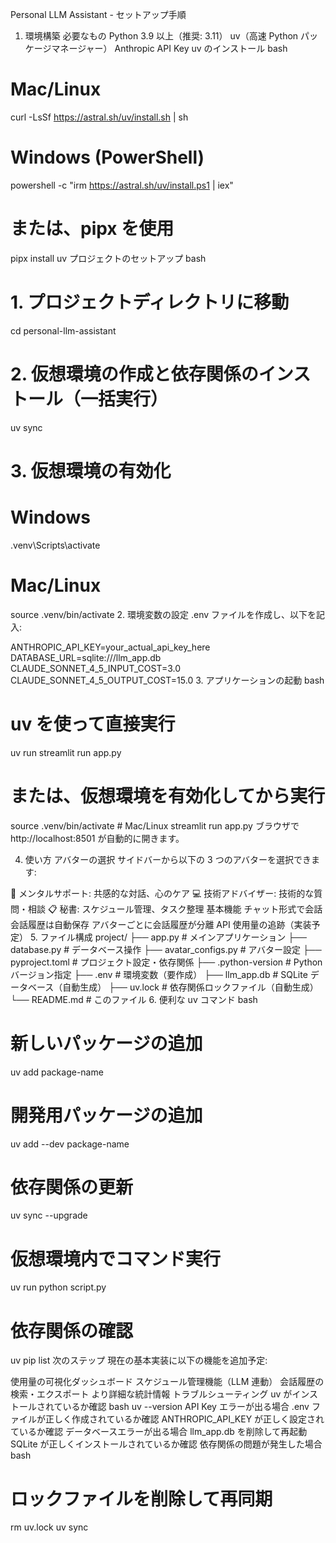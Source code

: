 Personal LLM Assistant - セットアップ手順

1. 環境構築
   必要なもの
   Python 3.9 以上（推奨: 3.11）
   uv（高速 Python パッケージマネージャー）
   Anthropic API Key
   uv のインストール
   bash

# Mac/Linux

curl -LsSf https://astral.sh/uv/install.sh | sh

# Windows (PowerShell)

powershell -c "irm https://astral.sh/uv/install.ps1 | iex"

# または、pipx を使用

pipx install uv
プロジェクトのセットアップ
bash

# 1. プロジェクトディレクトリに移動

cd personal-llm-assistant

# 2. 仮想環境の作成と依存関係のインストール（一括実行）

uv sync

# 3. 仮想環境の有効化

# Windows

.venv\Scripts\activate

# Mac/Linux

source .venv/bin/activate 2. 環境変数の設定
.env ファイルを作成し、以下を記入:

ANTHROPIC_API_KEY=your_actual_api_key_here
DATABASE_URL=sqlite:///llm_app.db
CLAUDE_SONNET_4_5_INPUT_COST=3.0
CLAUDE_SONNET_4_5_OUTPUT_COST=15.0 3. アプリケーションの起動
bash

# uv を使って直接実行

uv run streamlit run app.py

# または、仮想環境を有効化してから実行

source .venv/bin/activate # Mac/Linux
streamlit run app.py
ブラウザで http://localhost:8501 が自動的に開きます。

4. 使い方
   アバターの選択
   サイドバーから以下の 3 つのアバターを選択できます:

🌸 メンタルサポート: 共感的な対話、心のケア
💻 技術アドバイザー: 技術的な質問・相談
📋 秘書: スケジュール管理、タスク整理
基本機能
チャット形式で会話
会話履歴は自動保存
アバターごとに会話履歴が分離
API 使用量の追跡（実装予定） 5. ファイル構成
project/
├── app.py # メインアプリケーション
├── database.py # データベース操作
├── avatar_configs.py # アバター設定
├── pyproject.toml # プロジェクト設定・依存関係
├── .python-version # Python バージョン指定
├── .env # 環境変数（要作成）
├── llm_app.db # SQLite データベース（自動生成）
├── uv.lock # 依存関係ロックファイル（自動生成）
└── README.md # このファイル 6. 便利な uv コマンド
bash

# 新しいパッケージの追加

uv add package-name

# 開発用パッケージの追加

uv add --dev package-name

# 依存関係の更新

uv sync --upgrade

# 仮想環境内でコマンド実行

uv run python script.py

# 依存関係の確認

uv pip list
次のステップ
現在の基本実装に以下の機能を追加予定:

使用量の可視化ダッシュボード
スケジュール管理機能（LLM 連動）
会話履歴の検索・エクスポート
より詳細な統計情報
トラブルシューティング
uv がインストールされているか確認
bash
uv --version
API Key エラーが出る場合
.env ファイルが正しく作成されているか確認
ANTHROPIC_API_KEY が正しく設定されているか確認
データベースエラーが出る場合
llm_app.db を削除して再起動
SQLite が正しくインストールされているか確認
依存関係の問題が発生した場合
bash

# ロックファイルを削除して再同期

rm uv.lock
uv sync
